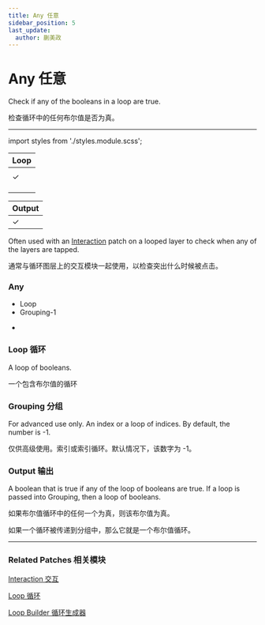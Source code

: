 ```yaml
---
title: Any 任意
sidebar_position: 5
last_update:
  author: 蒯美政
---
```


# Any 任意

Check if any of the booleans in a loop are true.

检查循环中的任何布尔值是否为真。

---

import styles from './styles.module.scss';

<div className={styles.main}>

| Loop |
| ---- |
|      |
| ✓    |
|      |
|      |
|      |

| Output |
| ------ |
| ✓      |

</div>

Often used with an [Interaction](./../Interaction/Interaction.md) patch on a looped layer to check when any of the layers are tapped.

通常与循环图层上的交互模块一起使用，以检查突出什么时候被点击。

<div className="patch-container">
    <div className="patch loop">
        <h3>Any</h3>
        <ul className="inputs">
            <li>Loop<span className="checkbox-off"></span></li>
            <li>Grouping<span>-1</span></li>
        </ul>
        <ul className="outputs">
            <li><span className="checkbox-off"></span></li>
        </ul>
    </div>
</div>

### Loop 循环

A loop of booleans.

一个包含布尔值的循环

### Grouping 分组

For advanced use only. An index or a loop of indices. By default, the number is -1.

仅供高级使用。索引或索引循环。默认情况下，该数字为 -1。

### Output 输出

A boolean that is true if any of the loop of booleans are true. If a loop is passed into Grouping, then a loop of booleans.

如果布尔值循环中的任何一个为真，则该布尔值为真。

如果一个循环被传递到分组中，那么它就是一个布尔值循环。

---

### Related Patches 相关模块

[Interaction 交互](./../Interaction/Interaction.md)

[Loop 循环](./Loop.md)

[Loop Builder 循环生成器](./Loop%20Builder.md)

